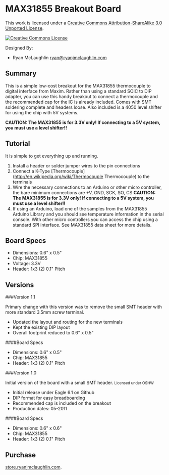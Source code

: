 MAX31855 Breakout Board
=======================

This work is licensed under a <a rel="license" href="http://creativecommons.org/licenses/by-sa/3.0/">Creative Commons Attribution-ShareAlike 3.0 Unported License</a>.

<a rel="license" href="http://creativecommons.org/licenses/by-sa/3.0/"><img alt="Creative Commons License" style="border-width:0" src="http://i.creativecommons.org/l/by-sa/3.0/88x31.png" /></a>
	
Designed By:

*	Ryan McLaughlin <ryan@ryanjmclaughlin.com>


Summary
-------

This is a simple low-cost breakout for the MAX31855 thermocouple to digital interface from Maxim.  Rather than using a standard SOIC to DIP adapter, you can use this handy breakout to connect a thermocouple and the recommended cap for the IC is already included.  Comes with SMT soldering complete and headers loose.  Also included is a 4050 level shifter for using the chip with 5V systems.

**CAUTION: The MAX31855 is for 3.3V only! If connecting to a 5V system, you must use a level shifter!!**

Tutorial
--------

It is simple to get everything up and running.

1.	Install a header or solder jumper wires to the pin connections
2.	Connect a K-Type [Thermocouple](http://en.wikipedia.org/wiki/Thermocouple Thermocouple) to the terminals
3.	Wire the necessary connections to an Arduino or other micro controller, the bare minimum connections are +V, GND, SCK, SO, CS  **CAUTION: The MAX31855 is for 3.3V only! If connecting to a 5V system, you must use a level shifter!!**
4.	If using an Arduino, load one of the samples from the MAX31855 Arduino Library and you should see temperature information in the serial console. With other micro controllers you can access the chip using a standard SPI interface. See MAX31855 data sheet for more details.


Board Specs
-----------

*	Dimensions: 0.6" x 0.5"
*	Chip: MAX31855
*	Voltage: 3.3V
*	Header: 1x3 (2) 0.1" Pitch


Versions
--------

###Version 1.1

Primary change with this version was to remove the small SMT header with  more standard 3.5mm screw terminal.

* Updated the layout and routing for the new terminals
* Kept the existing DIP layout
* Overall footprint reduced to 0.6" x 0.5"

####Board Specs

*	Dimensions: 0.6" x 0.5"
*	Chip: MAX31855
*	Header: 1x3 (2) 0.1" Pitch


###Version 1.0

Initial version of the board with a small SMT header. <small>Licensed under OSHW</small>

* 	Initial release under Eagle 6.1 on Github
*	DIP format for easy breadboarding
*	Recommended cap is included on the breakout
*	Production dates: 05-2011

####Board Specs
*	Dimensions: 0.6" x 0.6"
*	Chip: MAX31855
*	Header: 1x3 (2) 0.1" Pitch


Purchase
--------

[store.ryanjmclaughlin.com](http://store.ryanjmclaughlin.com). 

